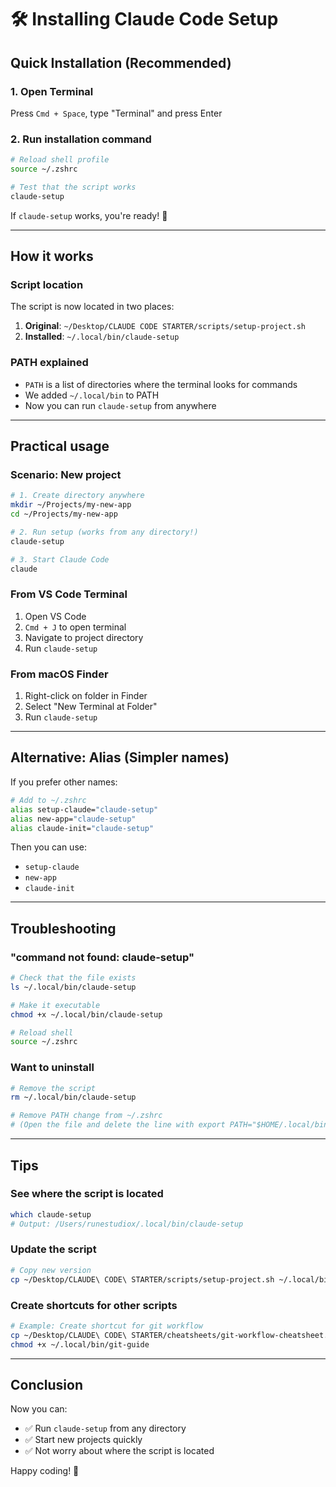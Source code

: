 # 🛠️ Installing Claude Code Setup

## Quick Installation (Recommended)

### 1. Open Terminal
Press `Cmd + Space`, type "Terminal" and press Enter

### 2. Run installation command
```bash
# Reload shell profile
source ~/.zshrc

# Test that the script works
claude-setup
```

If `claude-setup` works, you're ready! 🎉

---

## How it works

### Script location
The script is now located in two places:
1. **Original**: `~/Desktop/CLAUDE CODE STARTER/scripts/setup-project.sh`
2. **Installed**: `~/.local/bin/claude-setup`

### PATH explained
- `PATH` is a list of directories where the terminal looks for commands
- We added `~/.local/bin` to PATH
- Now you can run `claude-setup` from anywhere

---

## Practical usage

### Scenario: New project
```bash
# 1. Create directory anywhere
mkdir ~/Projects/my-new-app
cd ~/Projects/my-new-app

# 2. Run setup (works from any directory!)
claude-setup

# 3. Start Claude Code
claude
```

### From VS Code Terminal
1. Open VS Code
2. `Cmd + J` to open terminal
3. Navigate to project directory
4. Run `claude-setup`

### From macOS Finder
1. Right-click on folder in Finder
2. Select "New Terminal at Folder"
3. Run `claude-setup`

---

## Alternative: Alias (Simpler names)

If you prefer other names:

```bash
# Add to ~/.zshrc
alias setup-claude="claude-setup"
alias new-app="claude-setup"
alias claude-init="claude-setup"
```

Then you can use:
- `setup-claude`
- `new-app`
- `claude-init`

---

## Troubleshooting

### "command not found: claude-setup"
```bash
# Check that the file exists
ls ~/.local/bin/claude-setup

# Make it executable
chmod +x ~/.local/bin/claude-setup

# Reload shell
source ~/.zshrc
```

### Want to uninstall
```bash
# Remove the script
rm ~/.local/bin/claude-setup

# Remove PATH change from ~/.zshrc
# (Open the file and delete the line with export PATH="$HOME/.local/bin:$PATH")
```

---

## Tips

### See where the script is located
```bash
which claude-setup
# Output: /Users/runestudiox/.local/bin/claude-setup
```

### Update the script
```bash
# Copy new version
cp ~/Desktop/CLAUDE\ CODE\ STARTER/scripts/setup-project.sh ~/.local/bin/claude-setup
```

### Create shortcuts for other scripts
```bash
# Example: Create shortcut for git workflow
cp ~/Desktop/CLAUDE\ CODE\ STARTER/cheatsheets/git-workflow-cheatsheet.md ~/.local/bin/git-guide
chmod +x ~/.local/bin/git-guide
```

---

## Conclusion

Now you can:
- ✅ Run `claude-setup` from any directory
- ✅ Start new projects quickly
- ✅ Not worry about where the script is located

Happy coding! 🚀
